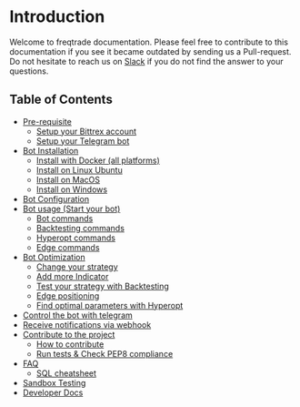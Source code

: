 # Introduction

Welcome to freqtrade documentation. Please feel free to contribute to
this documentation if you see it became outdated by sending us a
Pull-request. Do not hesitate to reach us on
[Slack](https://join.slack.com/t/highfrequencybot/shared_invite/enQtMjQ5NTM0OTYzMzY3LWMxYzE3M2MxNDdjMGM3ZTYwNzFjMGIwZGRjNTc3ZGU3MGE3NzdmZGMwNmU3NDM5ZTNmM2Y3NjRiNzk4NmM4OGE)
 if you do not find the answer to your questions.

## Table of Contents

- [Pre-requisite](https://github.com/freqtrade/freqtrade/blob/develop/docs/pre-requisite.md)
	- [Setup your Bittrex account](https://github.com/freqtrade/freqtrade/blob/develop/docs/pre-requisite.md#setup-your-bittrex-account)
	- [Setup your Telegram bot](https://github.com/freqtrade/freqtrade/blob/develop/docs/pre-requisite.md#setup-your-telegram-bot)
- [Bot Installation](https://github.com/freqtrade/freqtrade/blob/develop/docs/installation.md)
    - [Install with Docker (all platforms)](https://github.com/freqtrade/freqtrade/blob/develop/docs/installation.md#docker)
    - [Install on Linux Ubuntu](https://github.com/freqtrade/freqtrade/blob/develop/docs/installation.md#21-linux---ubuntu-1604)
    - [Install on MacOS](https://github.com/freqtrade/freqtrade/blob/develop/docs/installation.md#23-macos-installation)
    - [Install on Windows](https://github.com/freqtrade/freqtrade/blob/develop/docs/installation.md#windows)
- [Bot Configuration](https://github.com/freqtrade/freqtrade/blob/develop/docs/configuration.md)
- [Bot usage (Start your bot)](https://github.com/freqtrade/freqtrade/blob/develop/docs/bot-usage.md)
    - [Bot commands](https://github.com/freqtrade/freqtrade/blob/develop/docs/bot-usage.md#bot-commands)
    - [Backtesting commands](https://github.com/freqtrade/freqtrade/blob/develop/docs/bot-usage.md#backtesting-commands)
    - [Hyperopt commands](https://github.com/freqtrade/freqtrade/blob/develop/docs/bot-usage.md#hyperopt-commands)
    - [Edge commands](https://github.com/freqtrade/freqtrade/blob/develop/docs/bot-usage.md#edge-commands)
- [Bot Optimization](https://github.com/freqtrade/freqtrade/blob/develop/docs/bot-optimization.md)
	- [Change your strategy](https://github.com/freqtrade/freqtrade/blob/develop/docs/bot-optimization.md#change-your-strategy)
    - [Add more Indicator](https://github.com/freqtrade/freqtrade/blob/develop/docs/bot-optimization.md#add-more-indicator)
    - [Test your strategy with Backtesting](https://github.com/freqtrade/freqtrade/blob/develop/docs/backtesting.md)
    - [Edge positioning](https://github.com/freqtrade/freqtrade/blob/develop/docs/edge.md)
    - [Find optimal parameters with Hyperopt](https://github.com/freqtrade/freqtrade/blob/develop/docs/hyperopt.md)
- [Control the bot with telegram](https://github.com/freqtrade/freqtrade/blob/develop/docs/telegram-usage.md)
- [Receive notifications via webhook](https://github.com/freqtrade/freqtrade/blob/develop/docs/webhook-config.md)
- [Contribute to the project](https://github.com/freqtrade/freqtrade/blob/develop/CONTRIBUTING.md)
	- [How to contribute](https://github.com/freqtrade/freqtrade/blob/develop/CONTRIBUTING.md)
	- [Run tests & Check PEP8 compliance](https://github.com/freqtrade/freqtrade/blob/develop/CONTRIBUTING.md)
- [FAQ](https://github.com/freqtrade/freqtrade/blob/develop/docs/faq.md)
    - [SQL cheatsheet](https://github.com/freqtrade/freqtrade/blob/develop/docs/sql_cheatsheet.md)
- [Sandbox Testing](https://github.com/freqtrade/freqtrade/blob/develop/docs/sandbox-testing.md)
- [Developer Docs](https://github.com/freqtrade/freqtrade/blob/develop/docs/developer.md)
